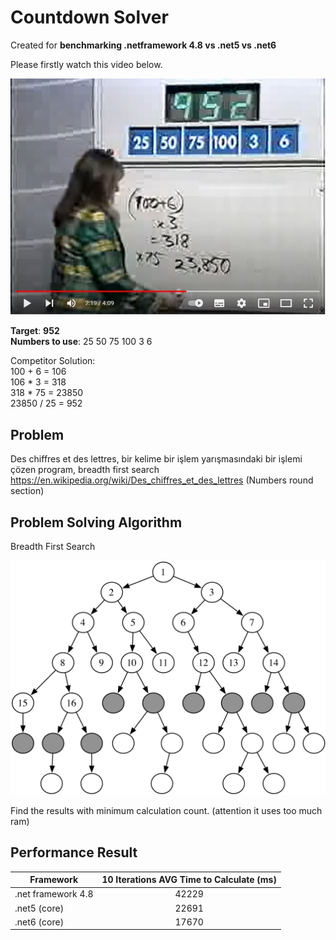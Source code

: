 # Countdown Solver
Created for **benchmarking .netframework 4.8 vs .net5 vs .net6**

Please firstly watch this video below.  

[![Extraordinary Example](https://github.com/uguratmaca/countdown/blob/main/countdown-video-preview.JPG?raw=true)](https://www.youtube.com/watch?v=pfa3MHLLSWI "Extraordinary Example")

**Target**: **952**   
**Numbers to use**: 25 50 75 100 3 6  

Competitor Solution:  
100 + 6 = 106  
106 * 3 = 318  
318 * 75 = 23850  
23850 / 25 = 952

## Problem
Des chiffres et des lettres, bir kelime bir işlem yarışmasındaki bir işlemi çözen program, breadth first search
https://en.wikipedia.org/wiki/Des_chiffres_et_des_lettres (Numbers round section)

## Problem Solving Algorithm
Breadth First Search  

![Breadth First Search](https://github.com/uguratmaca/countdown/blob/main/breadth-first-search.png?raw=true)


Find the results with minimum calculation count.
(attention it uses too much ram)

## Performance Result
| Framework | 10 Iterations AVG Time to Calculate (ms) | 
|----------|:-------------:|
| .net framework 4.8 | 42229 | 
| .net5 (core) | 22691 |  
| .net6 (core) | 17670 |
